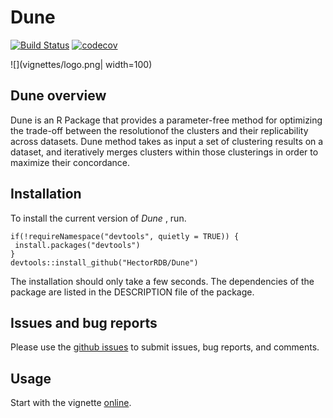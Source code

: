 # Dune

<!-- badges: start -->
  [![Build Status](https://travis-ci.com/HectorRDB/Dune.svg?token=zVqScmB6wvrS9ZJSK57p&branch=master)](https://travis-ci.com/HectorRDB/Dune) [![codecov](https://codecov.io/gh/HectorRDB/Dune/branch/master/graph/badge.svg?token=snxfXtj87B)](https://codecov.io/gh/HectorRDB/Dune)
<!-- badges: end -->

![](vignettes/logo.png| width=100)
## Dune overview

Dune is an R Package that provides a parameter-free method for optimizing the trade-off between the resolutionof the clusters and their replicability across datasets. Dune  method takes as input a set of clustering results on a dataset, and iteratively merges clusters within those clusterings in order to maximize their concordance.  


## Installation

To install the current version of *Dune* , run.

```
if(!requireNamespace("devtools", quietly = TRUE)) {
 install.packages("devtools") 
}
devtools::install_github("HectorRDB/Dune")
```

The installation should only take a few seconds.
The dependencies of the package are listed in the DESCRIPTION file of the package.

## Issues and bug reports

Please use the [github issues](https://github.com/HectorRDB/Dune/issues) to submit issues, bug reports, and comments.

## Usage 

Start with the vignette [online](https://hectorRDB.github.io/Dune/articles/Dune.html).
